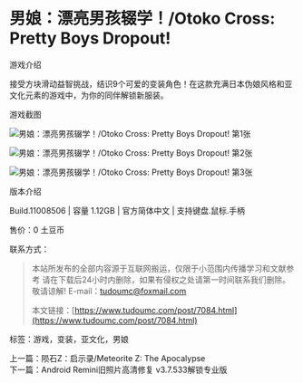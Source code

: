 # 男娘：漂亮男孩辍学！/Otoko Cross: Pretty Boys Dropout!

游戏介绍

接受方块滑动益智挑战，结识9个可爱的变装角色！在这款充满日本伪娘风格和亚文化元素的游戏中，为你的同伴解锁新服装。

游戏截图

![男娘：漂亮男孩辍学！/Otoko Cross: Pretty Boys Dropout!  第1张](https://www.kunkunwu.com/zb_users/upload/2024/02/202402251708846975701951.jpg)

![男娘：漂亮男孩辍学！/Otoko Cross: Pretty Boys Dropout!  第2张](https://www.kunkunwu.com/zb_users/upload/2024/02/202402251708846975330294.jpg)

![男娘：漂亮男孩辍学！/Otoko Cross: Pretty Boys Dropout!  第3张](https://www.kunkunwu.com/zb_users/upload/2024/02/202402251708846976242055.jpg)

版本介绍

Build.11008506 | 容量 1.12GB | 官方简体中文 | 支持键盘.鼠标.手柄

售价：0 土豆币

联系方式： 
> 本站所发布的全部内容源于互联网搬运，仅限于小范围内传播学习和文献参考 请在下载后24小时内删除，如果有侵权之处请第一时间联系我们删除。 敬请谅解! E-mail：tudoumc@foxmail.com 
>
> 本文链接：[https://www.tudoumc.com/post/7084.html](https://www.tudoumc.com/post/7084.html) 

标签：游戏，变装，亚文化，男娘

上一篇：陨石Z：启示录/Meteorite Z: The Apocalypse  
下一篇：Android Remini旧照片高清修复 v3.7.533解锁专业版